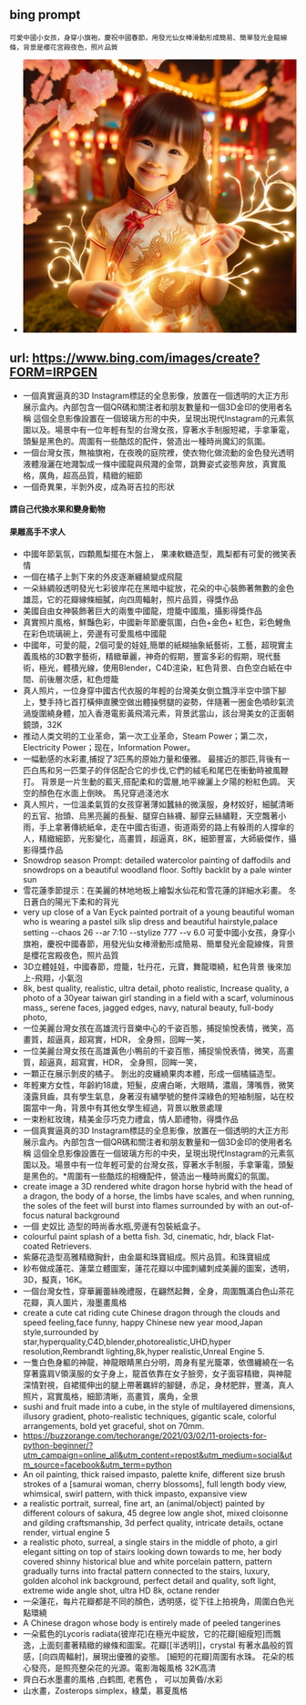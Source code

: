 ## bing prompt
```
可愛中國小女孩，身穿小旗袍，慶祝中國春節，用發光仙女棒滑動形成簡易、簡單發光金龍線條，背景是櫻花宮殿夜色，照片品質
```
* ![girl](https://github.com/jumbokh/aigc-class/blob/main/images/girlDragon.jpg)
## url: https://www.bing.com/images/create?FORM=IRPGEN
* 一個真實逼真的3D Instagram標誌的全息影像，放置在一個透明的大正方形展示盒內。內部包含一個QR碼和關注者和朋友數量和一個3D金印的使用者名稱 <Shirley Li> 這個全息影像設置在一個玻璃方形的中央，呈現出現代Instagram的元素氛圍以及。場景中有一位年輕有型的台灣女孩，穿著水手制服短裙，手拿筆電，頭髮是黑色的。周圍有一些酷炫的配件，營造出一種時尚魔幻的氛圍。
* 一個台灣女孩，無袖旗袍，在夜晚的庭院裡，使衣物化做流動的金色發光透明液體潑灑在地濺製成一條中國龍與飛濺的金幣，跳舞姿式姿態奔放，真實風格，廣角，超高品質，精緻的細節
* 一個奇異果，半剝外皮，成為哥吉拉的形狀
#### 請自己代換水果和變身動物
#### 果雕高手不求人
* 中國年節氣氛，四顆鳳梨擺在木盤上， 果凍軟糖造型，鳳梨都有可愛的微笑表情
* 一個在橘子上剝下來的外皮逐漸纏繞變成飛龍
* 一朵絲綢般透明發光七彩彼岸花在黑暗中綻放，花朵的中心裝飾著無數的金色雄蕊，它的花瓣線條細膩，向四周輻射，照片品質，得獎作品
* 美國自由女神裝飾著巨大的兩隻中國龍，燈籠中國風，攝影得獎作品
* 真實照片風格，鮮豔色彩，中國新年節慶氛圍，白色+金色+ 紅色，彩色鯉魚在彩色琉璃碗上，旁邊有可愛風格中國龍
* 中國年，可愛的龍，2個可愛的娃娃,簡單的紙糊抽象紙藝術，工藝，超現實主義風格的3D數字藝術，精緻華麗，神奇的假期，豐富多彩的假期，現代藝術，極光，體積光線，使用Blender，C4D渲染，紅色背景、白色空白紙在中間、前後層次感，紅色燈籠
* 真人照片，一位身穿中國古代衣服的年輕的台灣美女倒立飄浮半空中頭下腳上，雙手持匕首打橫伸直騰空做出體操劈腿的姿勢，伴隨著一圈金色噴砂氣流渦旋圍繞身體，加入香港電影黃飛鴻元素，背景武當山，該台灣美女的正面朝鏡頭，32K
* 推动人类文明的工业革命，第一次工业革命，Steam Power；第二次，Electricity Power；现在，Information Power。
* 一幅動感的水彩畫,捕捉了3匹馬的原始力量和優雅。 最接近的那匹,背後有一匹白馬和另一匹栗子的伴侶配合它的步伐,它們的絨毛和尾巴在衝動時被風鞭打。 背景是一片生動的藍天,搭配柔和的雲層,地平線灑上夕陽的粉紅色調。 天空的顏色在水面上倒映。 馬兒穿過淺池水
* 真人照片，一位溫柔氣質的女孩穿著薄如蠶絲的微漢服，身材姣好，細膩清晰的五官、抬頭、烏黑亮麗的長髮、腿穿白絲襪、腳穿云絲繡鞋，天空飄著小雨，手上拿著傳統紙傘，走在中國古街道，街道兩旁的路上有躲雨的人撐傘的人，精緻細節，光影變化，高畫質，超逼真，8K，細節豐富，大師級傑作，攝影得獎作品
* Snowdrop season Prompt: detailed watercolor painting of daffodils and snowdrops on a beautiful woodland floor. Softly backlit by a pale winter sun
* 雪花蓮季節提示：在美麗的林地地板上繪製水仙花和雪花蓮的詳細水彩畫。 冬日蒼白的陽光下柔和的背光
* very up close of a Van Eyck painted portrait of a young beautiful woman who is wearing a pastel silk slip dress and beautiful hairstyle,palace setting --chaos 26 --ar 7:10 --stylize 777 --v 6.0
可愛中國小女孩，身穿小旗袍，慶祝中國春節，用發光仙女棒滑動形成簡易、簡單發光金龍線條，背景是櫻花宮殿夜色，照片品質
* 3D立體娃娃，中國春節，燈籠，牡丹花，元寶，舞龍環繞，紅色背景 後來加上-飛翔，小氣泡
* 8k, best quality, realistic, ultra detail, photo realistic, Increase quality, a photo of a 30year taiwan girl standing in a field with a scarf, voluminous mass,, serene faces, jagged edges, navy, natural beauty, full-body photo,
* 一位美麗台灣女孩在高雄流行音樂中心的千姿百態，捕捉愉悅表情，微笑，高畫質，超逼真，超寫實，HDR， 全身照，回眸一笑，
* 一位美麗台灣女孩在高雄黃色小鴨前的千姿百態，捕捉愉悅表情，微笑，高畫質，超逼真，超寫實，HDR， 全身照，回眸一笑，
* 一顆正在展示剝皮的橘子。 剝出的皮纏繞果肉本體，形成一個橘貓造型。
* 年輕東方女性，年齡約18歲，短髮，皮膚白晰，大眼睛，濃眉，薄嘴唇，微笑淺露貝齒，具有學生氣息，身著沒有繡學號的整件深綠色的短袖制服，站在校園當中一角，背景中有其他女學生經過，背景以散景處理
* 一束粉紅玫瑰，精美金莎巧克力禮盒，情人節禮物，得獎作品
* 一個真實逼真的3D Instagram標誌的全息影像，放置在一個透明的大正方形展示盒內。內部包含一個QR碼和關注者和朋友數量和一個3D金印的使用者名稱 <Shirley Li>這個全息影像設置在一個玻璃方形的中央，呈現出現代Instagram的元素氛圍以及。場景中有一位年輕可愛的台灣女孩，穿著水手制服，手拿筆電，頭髮是黑色的。*周圍有一些酷炫的相機配件，營造出一種時尚魔幻的氛圍。
* create image a 3D rendered white dragon horse hybrid with the head of a dragon, the body of a horse, the limbs have scales, and when running, the soles of the feet will burst into flames surrounded by with an out-of-focus natural background
* 一個 史奴比 造型的時尚香水瓶,旁邊有包裝紙盒子。
* colourful paint splash of a betta fish. 3d, cinematic, hdr, black Flat-coated Retrievers.
* 紫藤花造型高雅精緻胸針，由金屬和珠寶組成。照片品質。和珠寶組成
* 紗布做成蓮花、蓮葉立體圖案，蓮花花瓣以中國刺繡刺成美麗的圖案，透明，3D，擬真，16K。
* 一個台灣女性，穿華麗蕾絲晚禮服，在翩然起舞，全身，周圍飄滿白色山茶花花瓣，真人圖片，潑墨畫風格
* create a cute cat riding cute Chinese dragon through the clouds and speed feeling,face funny, happy Chinese new year mood,Japan style,surrounded by star,hyperquality,C4D,blender,photorealistic,UHD,hyper resolution,Rembrandt lighting,8k,hyper realistic,Unreal Engine 5.
* 一隻白色身軀的神龍，神龍眼睛黑白分明，周身有星光籠罩，依偎纏繞在一名穿著露肩V領漢服的女子身上，龍首依靠在女子臉旁，女子面容精緻，與神龍深情對視，自裙擺伸出的腿上帶著羈絆的腳鏈，赤足，身材肥胖，豐滿，真人照片，寫實風格，細節清晰，高畫質，廣角，全景
* sushi and fruit made into a cube, in the style of multilayered dimensions, illusory gradient, photo-realistic techniques, gigantic scale, colorful arrangements, bold yet graceful, shot on 70mm.
* https://buzzorange.com/techorange/2021/03/02/11-projects-for-python-beginner/?utm_campaign=online_all&utm_content=repost&utm_medium=social&utm_source=facebook&utm_term=python
* An oil painting, thick raised impasto, palette knife, different size brush strokes of a [samurai woman, cherry blossoms], full length body view, whimsical, swirl pattern, with thick impasto, expansive view
* a realistic portrait, surreal, fine art, an (animal/object) painted by different colours of sakura, 45 degree low angle shot, mixed cloisonne and gilding craftsmanship, 3d perfect quality, intricate details, octane render, virtual engine 5
* a realistic photo, surreal, a single stairs in the middle of photo, a girl elegant sitting on top of stairs looking down towards to me, her body covered shinny historical blue and white porcelain pattern, pattern gradually turns into fractal pattern connected to the stairs, luxury, golden alcohol ink background, perfect detail and quality, soft light, extreme wide angle shot, ultra HD 8k, octane render
* 一朵蓮花，每片花瓣都是不同的顏色，透明感，從下往上拍視角，周圍白色光點環繞
* A Chinese dragon whose body is entirely made of peeled tangerines
* 一朵藍色的Lycoris radiata(彼岸花)在極光中綻放，它的花瓣[細瘦短]而飄逸，上面刻畫著精緻的線條和圖案。花瓣[[半透明]]，crystal 有著水晶般的質感，[向四周輻射]，展現出優雅的姿態。 [細短的花瓣]周圍有水珠。 花朵的核心發亮，是照亮整朵花的光源。電影海報風格 32K高清
* 齊白石水墨畫的風格 ,白鹤图, 老舊色 ， 可以加黄昏/水彩
* 山水畫，Zosterops simplex，綠葉，慕夏風格
